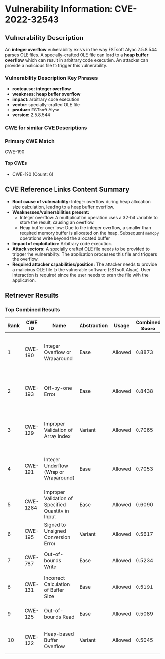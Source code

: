 # Vulnerability Information: CVE-2022-32543

## Vulnerability Description
An **integer overflow** vulnerability exists in the way ESTsoft Alyac 2.5.8.544 parses OLE files. A specially-crafted OLE file can lead to a **heap buffer overflow** which can result in arbitrary code execution. An attacker can provide a malicious file to trigger this vulnerability.

### Vulnerability Description Key Phrases
- **rootcause:** **integer overflow**
- **weakness:** **heap buffer overflow**
- **impact:** arbitrary code execution
- **vector:** specially-crafted OLE file
- **product:** ESTsoft Alyac
- **version:** 2.5.8.544

### CWE for similar CVE Descriptions
### Primary CWE Match
CWE-190

#### Top CWEs
- CWE-190 (Count: 6)

## CVE Reference Links Content Summary
- **Root cause of vulnerability:** Integer overflow during heap allocation size calculation, leading to a heap buffer overflow.
- **Weaknesses/vulnerabilities present:**
    - Integer overflow: A multiplication operation uses a 32-bit variable to store the result, causing an overflow.
    - Heap buffer overflow: Due to the integer overflow, a smaller than required memory buffer is allocated on the heap. Subsequent `memcpy` operations write beyond the allocated buffer.
- **Impact of exploitation:** Arbitrary code execution.
- **Attack vectors:** A specially crafted OLE file needs to be provided to trigger the vulnerability. The application processes this file and triggers the overflow.
- **Required attacker capabilities/position:** The attacker needs to provide a malicious OLE file to the vulnerable software (ESTsoft Alyac). User interaction is required since the user needs to scan the file with the application.

## Retriever Results

### Top Combined Results

| Rank | CWE ID | Name | Abstraction | Usage | Combined Score | Retrievers | Individual Scores |
|------|--------|------|-------------|-------|---------------|------------|-------------------|
| 1 | CWE-190 | Integer Overflow or Wraparound | Base | Allowed | 0.8873 | dense, sparse, graph | dense: 0.570, sparse: 0.577, graph: 0.760 |
| 2 | CWE-193 | Off-by-one Error | Base | Allowed | 0.8438 | dense, sparse, graph | dense: 0.524, sparse: 0.456, graph: 0.896 |
| 3 | CWE-129 | Improper Validation of Array Index | Variant | Allowed | 0.7065 | dense, sparse, graph | dense: 0.546, sparse: 0.439, graph: 0.675 |
| 4 | CWE-191 | Integer Underflow (Wrap or Wraparound) | Base | Allowed | 0.7053 | dense, sparse, graph | dense: 0.542, sparse: 0.395, graph: 0.582 |
| 5 | CWE-1284 | Improper Validation of Specified Quantity in Input | Base | Allowed | 0.6090 | sparse, graph | sparse: 0.440, graph: 1.000 |
| 6 | CWE-195 | Signed to Unsigned Conversion Error | Variant | Allowed | 0.5617 | sparse, graph | sparse: 0.449, graph: 0.984 |
| 7 | CWE-787 | Out-of-bounds Write | Base | Allowed | 0.5234 | sparse, graph | sparse: 0.407, graph: 0.813 |
| 8 | CWE-131 | Incorrect Calculation of Buffer Size | Base | Allowed | 0.5191 | dense, sparse | dense: 0.536, sparse: 0.438 |
| 9 | CWE-125 | Out-of-bounds Read | Base | Allowed | 0.5089 | dense, sparse | dense: 0.516, sparse: 0.438 |
| 10 | CWE-122 | Heap-based Buffer Overflow | Variant | Allowed | 0.5045 | dense, sparse | dense: 0.545, sparse: 0.478 |

